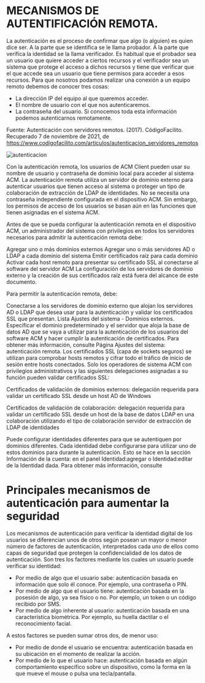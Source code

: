 # MECANISMOS DE AUTENTIFICACIÓN REMOTA.
La autenticación es el proceso de confirmar que algo (o alguien) es quien dice ser. A la parte que se identifica se le llama probador. A la parte que verifica la identidad se la llama verificador. Es habitual que el probador sea un usuario que quiere acceder a ciertos recursos y el verificador sea un sistema que protege el acceso a dichos recursos y tiene que verificar que el que accede sea un usuario que tiene permisos para acceder a esos recursos. 
Para que nosotros podamos realizar una conexión a un equipo remoto debemos de conocer tres cosas:
* La dirección IP del equipo al que queremos acceder.
* El nombre de usuario con el que nos autenticaremos.
* La contraseña del usuario.
Si conocemos toda esta información podemos autenticarnos remotamente.

Fuente: Autenticación con servidores remotos. (2017). CódigoFacilito. Recuperado 7 de noviembre de 2021, de https://www.codigofacilito.com/articulos/autenticacion_servidores_remotos

![autenticacion](https://user-images.githubusercontent.com/50895566/140667572-10ea1f99-2a7e-4104-b6b3-2ea199c99338.jpg)

Con la autenticación remota, los usuarios de ACM Client pueden usar su nombre de usuario y contraseña de dominio local para acceder al sistema ACM. La autenticación remota utiliza un servidor de dominio externo para autenticar usuarios que tienen acceso al sistema o proteger un tipo de colaboración de extracción de LDAP de identidades. No se necesita una contraseña independiente configurada en el dispositivo ACM. Sin embargo, los permisos de acceso de los usuarios se basan aún en las funciones que tienen asignadas en el sistema ACM.

Antes de que se pueda configurar la autenticación remota en el dispositivo ACM, un administrador del sistema con privilegios en todos los servidores necesarios para admitir la autenticación remota debe:

Agregar uno o más dominios externos
Agregar uno o más servidores AD o LDAP a cada dominio del sistema
Emitir certificados raíz para cada dominio
Activar cada host remoto para presentar su certificado SSL al conectarse al software del servidor ACM
La configuración de los servidores de dominio externo y la creación de sus certificados raíz está fuera del alcance de este documento.

Para permitir la autenticación remota, debe:

Conectarse a los servidores de dominio externo que alojan los servidores AD o LDAP que desea usar para la autenticación y validar los certificados SSL que presentan. Lista Ajustes del sistema - Dominios externos.
Especificar el dominio predeterminado y el servidor que aloja la base de datos AD que se vaya a utilizar para la autenticación de los usuarios del software ACM y hacer cumplir la autenticación de certificados. Para obtener más información, consulte Página Ajustes del sistema: autenticación remota.
Los certificados SSL (capa de sockets seguros) se utilizan para comprobar hosts remotos y cifrar todo el tráfico de inicio de sesión entre hosts conectados. Solo los operadores de sistema ACM con privilegios administrativos y las siguientes delegaciones asignadas a su función pueden validar certificados SSL:

Certificados de validación de dominios externos: delegación requerida para validar un certificado SSL desde un host AD de Windows

Certificados de validación de colaboración: delegación requerida para validar un certificado SSL desde un host de la base de datos LDAP en una colaboración utilizando el tipo de colaboración servidor de extracción de LDAP de identidades

Puede configurar identidades diferentes para que se autentiquen por dominios diferentes. Cada identidad debe configurarse para utilizar uno de estos dominios para durante la autenticación. Esto se hace en la sección Información de la cuenta: en el panel Identidad:agregar o Identidad:editar de la Identidad dada. Para obtener más información, consulte

# Principales mecanismos de autenticación para aumentar la seguridad

Los mecanismos de autenticación para verificar la identidad digital de los usuarios se diferencian unos de otros según posean un mayor o menor número de factores de autenticación, interpretados cada uno de ellos como capas de seguridad que protegen la confidencialidad de los datos de autenticación. Son tres los factores mediante los cuales un usuario puede verificar su identidad:

* Por medio de algo que el usuario sabe: autenticación basada en información que solo él conoce. Por ejemplo, una contraseña o PIN.
* Por medio de algo que el usuario tiene: autenticación basada en la posesión de algo, ya sea físico o no. Por ejemplo, un token o un código recibido por SMS.
* Por medio de algo inherente al usuario: autenticación basada en una característica biométrica. Por ejemplo, su huella dactilar o el reconocimiento facial.

A estos factores se pueden sumar otros dos, de menor uso:

* Por medio de donde el usuario se encuentra: autenticación basada en su ubicación en el momento de realizar la acción.
* Por medio de lo que el usuario hace: autenticación basada en algún comportamiento específico sobre un dispositivo, como la forma en la que mueve el mouse o pulsa una tecla/pantalla.
